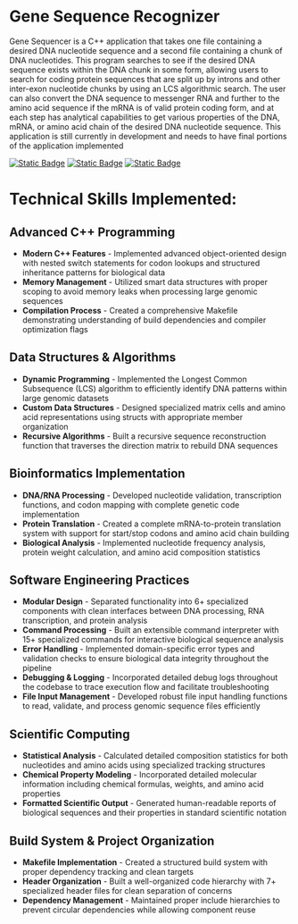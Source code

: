 # Gene Sequence Recognizer
Gene Sequencer is a C++ application that takes one file containing a desired DNA nucleotide sequence and a second file containing a chunk of DNA nucleotides. This program searches to see if the desired DNA sequence exists within the DNA chunk in some form, allowing users to search for coding protein sequences that are split up by introns and other inter-exon nucleotide chunks by using an LCS algorithmic search. The user can also convert the DNA sequence to messenger RNA and further to the amino acid sequence if the mRNA is of valid protein coding form, and at each step has analytical capabilities to get various properties of the DNA, mRNA, or amino acid chain of the desired DNA nucleotide sequence. This application is still currently in development and needs to have final portions of the application implemented

[![Static Badge](https://img.shields.io/badge/C%2B%2B-%23007fff?style=flat&logo=C%2B%2B&logoColor=%23007fff&logoSize=large&labelColor=white)](#) [![Static Badge](https://img.shields.io/badge/Bioinformatics-purple?style=flat)](#) [![Static Badge](https://img.shields.io/badge/LCS%20Algorithm-%23fcb21c?style=flat)](#)


# Technical Skills Implemented:

## Advanced C++ Programming

- **Modern C++ Features** - Implemented advanced object-oriented design with nested switch statements for codon lookups and structured inheritance patterns for biological data
- **Memory Management** - Utilized smart data structures with proper scoping to avoid memory leaks when processing large genomic sequences
- **Compilation Process** - Created a comprehensive Makefile demonstrating understanding of build dependencies and compiler optimization flags

## Data Structures & Algorithms

- **Dynamic Programming** - Implemented the Longest Common Subsequence (LCS) algorithm to efficiently identify DNA patterns within large genomic datasets
- **Custom Data Structures** - Designed specialized matrix cells and amino acid representations using structs with appropriate member organization
- **Recursive Algorithms** - Built a recursive sequence reconstruction function that traverses the direction matrix to rebuild DNA sequences

## Bioinformatics Implementation

- **DNA/RNA Processing** - Developed nucleotide validation, transcription functions, and codon mapping with complete genetic code implementation
- **Protein Translation** - Created a complete mRNA-to-protein translation system with support for start/stop codons and amino acid chain building
- **Biological Analysis** - Implemented nucleotide frequency analysis, protein weight calculation, and amino acid composition statistics

## Software Engineering Practices

- **Modular Design** - Separated functionality into 6+ specialized components with clean interfaces between DNA processing, RNA transcription, and protein analysis
- **Command Processing** - Built an extensible command interpreter with 15+ specialized commands for interactive biological sequence analysis
- **Error Handling** - Implemented domain-specific error types and validation checks to ensure biological data integrity throughout the pipeline
- **Debugging & Logging** - Incorporated detailed debug logs throughout the codebase to trace execution flow and facilitate troubleshooting
- **File Input Management** - Developed robust file input handling functions to read, validate, and process genomic sequence files efficiently

## Scientific Computing

- **Statistical Analysis** - Calculated detailed composition statistics for both nucleotides and amino acids using specialized tracking structures
- **Chemical Property Modeling** - Incorporated detailed molecular information including chemical formulas, weights, and amino acid properties
- **Formatted Scientific Output** - Generated human-readable reports of biological sequences and their properties in standard scientific notation

## Build System & Project Organization

- **Makefile Implementation** - Created a structured build system with proper dependency tracking and clean targets
- **Header Organization** - Built a well-organized code hierarchy with 7+ specialized header files for clean separation of concerns
- **Dependency Management** - Maintained proper include hierarchies to prevent circular dependencies while allowing component reuse
